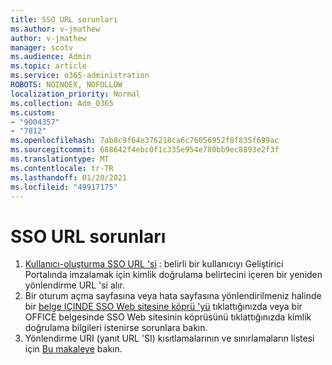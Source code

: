 ```yaml
---
title: SSO URL sorunları
ms.author: v-jmathew
author: v-jmathew
manager: scotv
ms.audience: Admin
ms.topic: article
ms.service: o365-administration
ROBOTS: NOINDEX, NOFOLLOW
localization_priority: Normal
ms.collection: Adm_O365
ms.custom:
- "9004357"
- "7812"
ms.openlocfilehash: 7ab8c9f64e376218ca6c76056952f8f835f699ac
ms.sourcegitcommit: 688642f4ebc0f1c335e954e780bb9ec8893e2f3f
ms.translationtype: MT
ms.contentlocale: tr-TR
ms.lasthandoff: 01/20/2021
ms.locfileid: "49917175"
---
```

# <a name="sso-url-issues"></a>SSO URL sorunları

1. [Kullanıcı-oluşturma SSO URL 'si](https://docs.microsoft.com/rest/api/apimanagement/2019-12-01/User/GenerateSsoUrl) : belirli bir kullanıcıyı Geliştirici Portalında imzalamak için kimlik doğrulama belirtecini içeren bir yeniden yönlendirme URL 'si alır.
2. Bir oturum açma sayfasına veya hata sayfasına yönlendirilmeniz halinde bir [belge IÇINDE SSO Web sitesine köprü 'yü](https://docs.microsoft.com/office/troubleshoot/office-suite-issues/click-hyperlink-to-sso-website) tıklattığınızda veya bir OFFICE belgesinde SSO Web sitesinin köprüsünü tıklattığınızda kimlik doğrulama bilgileri istenirse sorunlara bakın.
3. Yönlendirme URI (yanıt URL 'SI) kısıtlamalarının ve sınırlamaların listesi için [Bu makaleye](https://docs.microsoft.com/azure/active-directory/develop/reply-url) bakın.
